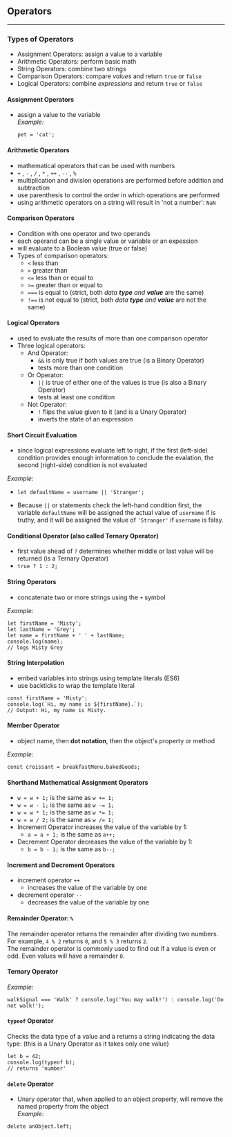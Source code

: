 ## Operators
---

### Types of Operators
- Assignment Operators: assign a value to a variable
- Arithmetic Operators: perform basic math
- String Operators: combine two strings
- Comparison Operators: compare *values* and return `true` or `false`
- Logical Operators: combine *expressions* and return `true` or `false`

#### Assignment Operators
 - assign a value to the variable  
 *Example:*

     `pet = 'cat';`
#### Arithmetic Operators
- mathematical operators that can be used with numbers
- `+` , `-` , `/` , `*` , `++` , `--` , `%`
- multiplication and division operations are performed before addition and subtraction
- use parenthesis to control the order in which operations are performed
- using arithmetic operators on a string will result in 'not a number':  `NaN`

#### Comparison Operators
  - Condition with one operator and two operands 
  - each operand can be a single value or variable or an expession 
  - will evaluate to a Boolean value (true or false)
  - Types of comparison operators: 
    - `<`  less than
    - `>`  greater than
    - `<=` less than or equal to
    - `>=` greater than or equal to
    - `===` is equal to (strict, both *data **type** and **value*** are the same)
    - `!==` is not equal to  (strict, both *data **type** and **value*** are not the same)

#### Logical Operators
- used to evaluate the results of more than one comparison operator
- Three logical operators:
   - And Operator:
     - `&&` is only true if both values are true (is a Binary Operator)
     - tests more than one condition
  - Or Operator:
    - `||` is true of either one of the values is true (is also a Binary Operator)
    - tests at least one condition
  - Not Operator:
    - `!` flips the value given to it (and is a Unary Operator)
    - inverts the state of an expression

#### Short Circuit Evaluation
- since logical expressions evaluate left to right, if the first (left-side) condition provides enough information to conclude the evalation, the second (right-side) condition is not evaluated

*Example:*
- `let defaultName = username || 'Stranger';`

- Because `||` or statements check the left-hand condition first, the variable `defaultName` will be assigned the actual value of `username` if is truthy, and it will be assigned the value of `'Stranger'` if `username` is falsy.


#### Conditional Operator (also called Ternary Operator)
  - first value ahead of `?` determines whether middle or last value will be returned (is a Ternary Operator)
  - `true ? 1 : 2;`

#### String Operators
 
- concatenate two or more strings using the `+` symbol 

*Example:*

```
let firstName = 'Misty';
let lastName = 'Grey';
let name = firstName + ' ' + lastName;
console.log(name);
// logs Misty Grey
```

#### String Interpolation
 - embed variables into strings using template literals (ES6)
 - use backticks to wrap the template literal

``` 
const firstName = 'Misty';
console.log(`Hi, my name is ${firstName}.`);
// Output: Hi, my name is Misty.
```
#### Member Operator
- object name, then **dot notation**, then the object's property or method 

*Example:*

```
const croissant = breakfastMenu.bakedGoods;
```
#### Shorthand Mathematical Assignment Operators

- `w = w + 1;` is the same as `w += 1;`
- `w = w - 1;` is the same as `w -= 1;`
- `w = w * 1;` is the same as `w *= 1;`
- `w = w / 2;` is the same as `w /= 1;`
- Increment Operator increases the value of the variable by 1:
  - `a = a + 1;` is the same as `a++;`
- Decrement Operator decreases the value of the variable by 1:
  - `b = b - 1;` is the same as `b--;`

#### Increment and Decrement Operators
 - increment operator `++`
   - increases the value of the variable by one
 - decrement operator `--`
   - decreases the value of the variable by one
#### Remainder Operator: `%`
The remainder operator returns the remainder after dividing two numbers. For example, `4 % 2` returns `0`, and `5 % 3` returns `2`.  
The remainder operator is commonly used to find out if a value is even or odd. Even values will have a remainder `0`.

#### Ternary Operator

*Example:*

`walkSignal === 'Walk' ? console.log('You may walk!') : console.log('Do not walk!');`

#### `typeof` Operator
 Checks the data type of a value and a returns a string indicating the data type: (this is a Unary Operator as it takes only one value)
```
let b = 42;
console.log(typeof b);
// returns 'number'
```
#### `delete` Operator
- Unary operator that, when applied to an object property, will remove the named property from the object  
*Example:*
```
delete anObject.left;
```
